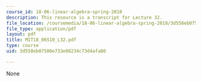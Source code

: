 ```yaml
---
course_id: 18-06-linear-algebra-spring-2010
description: This resource is a transcript for Lecture 32.
file_location: /coursemedia/18-06-linear-algebra-spring-2010/3d558eb07500e733e88234c73d4afa80_MIT18_06S10_L32.pdf
file_type: application/pdf
layout: pdf
title: MIT18_06S10_L32.pdf
type: course
uid: 3d558eb07500e733e88234c73d4afa80

---
```

None